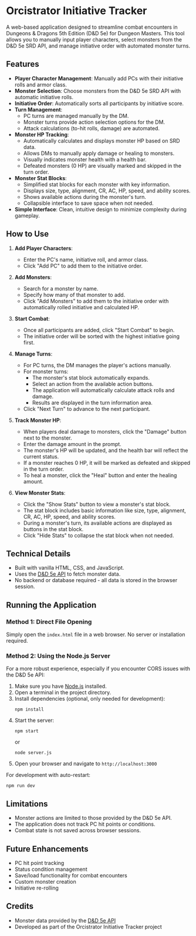 # Orcistrator Initiative Tracker

A web-based application designed to streamline combat encounters in Dungeons & Dragons 5th Edition (D&D 5e) for Dungeon Masters. This tool allows you to manually input player characters, select monsters from the D&D 5e SRD API, and manage initiative order with automated monster turns.

## Features

- **Player Character Management**: Manually add PCs with their initiative rolls and armor class.
- **Monster Selection**: Choose monsters from the D&D 5e SRD API with automatic initiative rolls.
- **Initiative Order**: Automatically sorts all participants by initiative score.
- **Turn Management**: 
  - PC turns are managed manually by the DM.
  - Monster turns provide action selection options for the DM.
  - Attack calculations (to-hit rolls, damage) are automated.
- **Monster HP Tracking**:
  - Automatically calculates and displays monster HP based on SRD data.
  - Allows DMs to manually apply damage or healing to monsters.
  - Visually indicates monster health with a health bar.
  - Defeated monsters (0 HP) are visually marked and skipped in the turn order.
- **Monster Stat Blocks**:
  - Simplified stat blocks for each monster with key information.
  - Displays size, type, alignment, CR, AC, HP, speed, and ability scores.
  - Shows available actions during the monster's turn.
  - Collapsible interface to save space when not needed.
- **Simple Interface**: Clean, intuitive design to minimize complexity during gameplay.

## How to Use

1. **Add Player Characters**:
   - Enter the PC's name, initiative roll, and armor class.
   - Click "Add PC" to add them to the initiative order.

2. **Add Monsters**:
   - Search for a monster by name.
   - Specify how many of that monster to add.
   - Click "Add Monsters" to add them to the initiative order with automatically rolled initiative and calculated HP.

3. **Start Combat**:
   - Once all participants are added, click "Start Combat" to begin.
   - The initiative order will be sorted with the highest initiative going first.

4. **Manage Turns**:
   - For PC turns, the DM manages the player's actions manually.
   - For monster turns:
     - The monster's stat block automatically expands.
     - Select an action from the available action buttons.
     - The application will automatically calculate attack rolls and damage.
     - Results are displayed in the turn information area.
   - Click "Next Turn" to advance to the next participant.

5. **Track Monster HP**:
   - When players deal damage to monsters, click the "Damage" button next to the monster.
   - Enter the damage amount in the prompt.
   - The monster's HP will be updated, and the health bar will reflect the current status.
   - If a monster reaches 0 HP, it will be marked as defeated and skipped in the turn order.
   - To heal a monster, click the "Heal" button and enter the healing amount.

6. **View Monster Stats**:
   - Click the "Show Stats" button to view a monster's stat block.
   - The stat block includes basic information like size, type, alignment, CR, AC, HP, speed, and ability scores.
   - During a monster's turn, its available actions are displayed as buttons in the stat block.
   - Click "Hide Stats" to collapse the stat block when not needed.

## Technical Details

- Built with vanilla HTML, CSS, and JavaScript.
- Uses the [D&D 5e API](https://www.dnd5eapi.co/) to fetch monster data.
- No backend or database required - all data is stored in the browser session.

## Running the Application

### Method 1: Direct File Opening
Simply open the `index.html` file in a web browser. No server or installation required.

### Method 2: Using the Node.js Server
For a more robust experience, especially if you encounter CORS issues with the D&D 5e API:

1. Make sure you have [Node.js](https://nodejs.org/) installed.
2. Open a terminal in the project directory.
3. Install dependencies (optional, only needed for development):
   ```
   npm install
   ```
4. Start the server:
   ```
   npm start
   ```
   or
   ```
   node server.js
   ```
5. Open your browser and navigate to `http://localhost:3000`

For development with auto-restart:
```
npm run dev
```

## Limitations

- Monster actions are limited to those provided by the D&D 5e API.
- The application does not track PC hit points or conditions.
- Combat state is not saved across browser sessions.

## Future Enhancements

- PC hit point tracking
- Status condition management
- Save/load functionality for combat encounters
- Custom monster creation
- Initiative re-rolling

## Credits

- Monster data provided by the [D&D 5e API](https://www.dnd5eapi.co/)
- Developed as part of the Orcistrator Initiative Tracker project 
